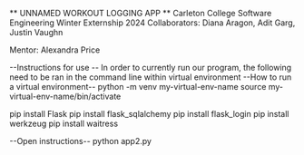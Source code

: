 ** UNNAMED WORKOUT LOGGING APP **
Carleton College Software Engineering Winter Externship 2024
Collaborators: Diana Aragon, Adit Garg, Justin Vaughn 

Mentor: Alexandra Price

--Instructions for use --
In order to currently run our program, the following need to be ran in the command line within virtual environment
--How to run a virtual environment--
python -m venv my-virtual-env-name
source my-virtual-env-name/bin/activate

pip install Flask
pip install flask_sqlalchemy
pip install flask_login
pip install werkzeug
pip install waitress

--Open instructions--
python app2.py

